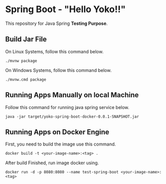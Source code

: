 # Spring Boot - "Hello Yoko!!"


This repository for Java Spring **Testing Purpose**.

## Build Jar File

On Linux Systems, follow this command below.

```
./mvnw package
```

On Windows Systems, follow this command below.

```
./mvnw.cmd package
```

## Running Apps Manually on local Machine

Follow this command for running java spring service below.

```
java -jar target/yoko-spring-boot-docker-0.0.1-SNAPSHOT.jar
```

## Running Apps on Docker Engine

First, you need to build the image use this command.

```
docker build -t <your-image-name>:<tag> .
```

After build Finished, run image docker using.

```
docker run -d -p 8080:8080 --name test-spring-boot <your-image-name>:<tag>
```
